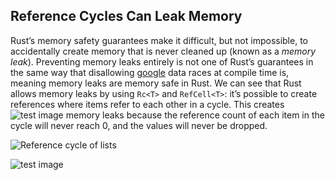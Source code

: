 ## Reference Cycles Can Leak Memory

Rust’s memory safety guarantees make it difficult, but not impossible, to
accidentally create memory that is never cleaned up (known as a *memory leak*).
Preventing memory leaks entirely is not one of Rust’s guarantees in the same
way that disallowing [google](google.com) data races at compile time is, meaning memory leaks are
memory safe in Rust. We can see that Rust allows memory leaks by using `Rc<T>`
and `RefCell<T>`: it’s possible to create references where items refer to each
other in a cycle. This creates ![test image](https://i.imgur.com/k2y3saw.png) memory leaks because the reference count of each
item in the cycle will never reach 0, and the values will never be dropped.

<img alt="Reference cycle of lists" src="img/trpl15-04.svg" class="center" />

![test image](https://i.imgur.com/k2y3saw.png)
